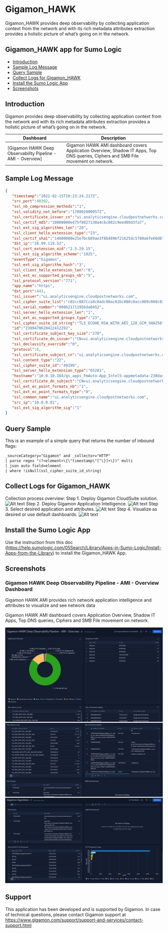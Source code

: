 # Gigamon_HAWK

Gigamon_HAWK provides deep observability by collecting application context from the network and with its rich metadata attributes extraction provides a holistic picture of what’s going on in the network.


## Gigamon_HAWK app for Sumo Logic

- [Introduction](#introduction)
- [Sample Log Message](#sample-log-message)
- [Query Sample](#query-sample)
- [Collect Logs for Gigamon_HAWK](#collect-logs-for-gigamon_hawk)
- [Install the Sumo Logic App](#install-the-sumo-logic-app)
- [Screenshots](#screenshots)

## Introduction

Gigamon provides deep observability by collecting application context from the network and with its rich metadata attributes extraction provides a holistic picture of what’s going on in the network.


| Dashboard                                       | Description                                                       |
| ----------------------------------------------- | ----------------------------------------------------------------- |
| [Gigamon HAWK Deep Observability Pipeline - AMI - Overview]       | Gigamon HAWK AMI dashboard covers Application Overview, Shadow IT Apps, Top DNS queries, Ciphers and SMB File movement on network. |

## Sample Log Message

```json
{
   "timestamp":"2022-02-15T10:23:24.217Z",
   "src_port":48302,
   "ssl_nb_compression_methods":"1",
   "ssl_validity_not_before":"170802000957Z",
   "ssl_certificate_issuer_cn":"ui.analyticsengine.cloudpostnetworks.com",
   "ssl_certif_md5":"10000000e475f8027130a4c6c082c9eed00d3fa7",
   "ssl_ext_sig_algorithms_len":"20",
   "ssl_client_hello_extension_type":"23",
   "ssl_certif_sha1":"14000000e25e7bcb89ae3f8b4896f21625dc5780a6fe60d6",
   "dst_ip":"38.99.119.52",
   "ssl_cert_extension_oid":"2.5.29.15",
   "ssl_ext_sig_algorithm_scheme":"1025",
   "eventType":"Gigamon",
   "ssl_ext_sig_algorithm_hash":"3",
   "ssl_client_hello_extension_len":"0",
   "ssl_ext_ec_supported_groups_nb":"5",
   "ssl_protocol_version":"771",
   "app_name":"https",
   "dst_port":443,
   "ssl_issuer":"ui.analyticsengine.cloudpostnetworks.com",
   "ssl_cipher_suite_list":"c02cc087cca9c0adc00ac02bc086c0acc009c008c030c08bcca8c014c02fc08ac013c012009dc07bc09d00350084009cc07ac09c002f0041000a009fc07dccaac09f00390088009ec07cc09e003300450016",
   "ssl_serial_number":"00862171195bda0452",
   "ssl_server_hello_extension_len":"1",
   "ssl_ext_ec_supported_groups_type":"23",
   "ssl_cipher_suite_id_string":"TLS_ECDHE_RSA_WITH_AES_128_GCM_SHA256",
   "id":"2309470620422412292",
   "ssl_certificate_subject_key_size":"270",
   "ssl_certificate_dn_issuer":"CN=ui.analyticsengine.cloudpostnetworks.com",
   "ssl_declassify_override":"0",
   "protocol":6,
   "ssl_certificate_subject_cn":"ui.analyticsengine.cloudpostnetworks.com",
   "ssl_content_type":"22",
   "ssl_cipher_suite_id":"49199",
   "ssl_server_hello_extension_type":"65281",
   "hostname":"10.0.10.164/gs_apps_FmAuto-App_Intel5-appmetadata-238dac04-5f29-4005-ae71-a0c02b7e3ada_EC2EB82A-59FB-DBF1-747B-4D0B65332F22",
   "ssl_certificate_dn_subject":"CN=ui.analyticsengine.cloudpostnetworks.com",
   "ssl_ext_ec_point_formats_nb":"1",
   "ssl_ext_ec_point_formats_type":"0",
   "ssl_common_name":"ui.analyticsengine.cloudpostnetworks.com",
   "src_ip":"10.0.0.81",
   "ssl_ext_sig_algorithm_sig":"1"
}
```

## Query Sample

This is an example of a simple query that returns the number of inbound flags:

```text
_sourceCategory="Gigamon" and _collector="HTTP"
| parse regex "(?<element>\{\"timestamp\"[^\}]+\})" multi 
| json auto field=element
| where !isNull(ssl_cipher_suite_id_string)
```

## Collect Logs for Gigamon_HAWK

Collection process overview:
Step 1. Deploy Gigamon CloudSuite solution.
![Alt text](resources/screenshots/col_step_1.png?raw=true)
Step 2. Deploy Gigamon Application Intelligence.
![Alt text](resources/screenshots/col_step_2.png?raw=true)
Step 3. Select desired application and attributes.
![Alt text](resources/screenshots/col_step_3.png?raw=true)
Step 4. Visualize as desired or use default dashboards.
![Alt text](resources/screenshots/col_step_4.png?raw=true)


## Install the Sumo Logic App

Use the instruction from this doc (https://help.sumologic.com/05Search/Library/Apps-in-Sumo-Logic/Install-Apps-from-the-Library) to install the Gigamon_HAWK App.

## Screenshots

### Gigamon HAWK Deep Observability Pipeline - AMI - Overview Dashboard

Gigamon HAWK AMI provides rich network application intelligence and attributes to visualize and see network data

Gigamon HAWK AMI dashboard covers Application Overview, Shadow IT Apps, Top DNS queries, Ciphers and SMB File movement on network.

![Alt text](resources/screenshots/Screenshot-1.png?raw=true)
![Alt text](resources/screenshots/Screenshot-2.png?raw=true)
![Alt text](resources/screenshots/Screenshot-3.png?raw=true)

## Support

This application has been developed and is supported by Gigamon. In case of technical questions, please contact Gigamon support at https://www.gigamon.com/support/support-and-services/contact-support.html
